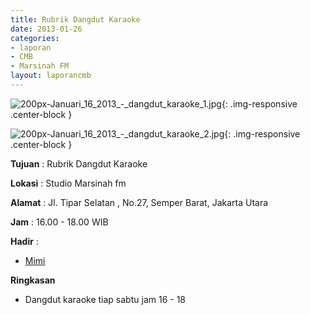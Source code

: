 ```yaml
---
title: Rubrik Dangdut Karaoke
date: 2013-01-26
categories:
- laporan
- CMB
- Marsinah FM
layout: laporancmb
---
```


![200px-Januari_16_2013_-_dangdut_karaoke_1.jpg](/uploads/200px-Januari_16_2013_-_dangdut_karaoke_1.jpg){: .img-responsive .center-block }

![200px-Januari_16_2013_-_dangdut_karaoke_2.jpg](/uploads/200px-Januari_16_2013_-_dangdut_karaoke_2.jpg){: .img-responsive .center-block }


**Tujuan** : Rubrik Dangdut Karaoke 

**Lokasi** : Studio Marsinah fm 

**Alamat** : Jl. Tipar Selatan , No.27, Semper Barat, Jakarta Utara 

**Jam** : 16.00 - 18.00 WIB 

**Hadir** :
* [Mimi](http://wiki.ciptamedia.org/wiki/Mimi)

**Ringkasan**  
* Dangdut karaoke tiap sabtu jam 16 - 18
